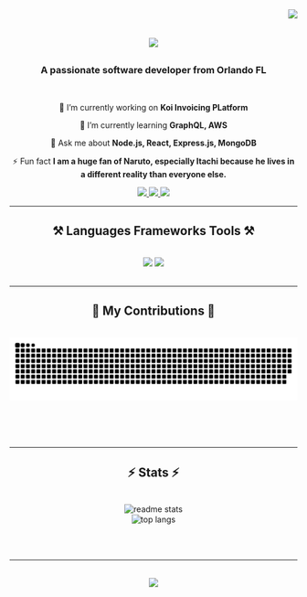 <img align="right" src="https://visitor-badge.laobi.icu/badge?page_id=Roesnware.Roesnware" />

<h1 align="center">
    <img src="https://readme-typing-svg.herokuapp.com/?font=Righteous&size=35&center=true&vCenter=true&width=500&height=70&duration=4000&lines=Hi+There!+👋;+I'm+Trae+Roy!;+AKA+Roesnware" />
</h1>

<h3 align="center">A passionate software developer from Orlando FL</h3>

<br/>

<div align="center">
 
 🔭 I’m currently working on **Koi Invoicing PLatform**
 
 🌱 I’m currently learning **GraphQL, AWS**

💬 Ask me about **Node.js, React, Express.js, MongoDB**

⚡ Fun fact **I am a huge fan of Naruto, especially Itachi because he lives in a different reality than everyone else.**

 </div>
 
<div align="center"> 
  <a href="mailto:bubwub04@gmail.com">
    <img src="https://img.shields.io/badge/Gmail-333333?style=for-the-badge&logo=gmail&logoColor=red" />
  </a>
  <a href="https://www.linkedin.com/in/trae-roy-815a02244/" target="_blank">
    <img src="https://img.shields.io/badge/LinkedIn-0077B5?style=for-the-badge&logo=linkedin&logoColor=white" target="_blank" />
  </a>
  <a href="" target="_blank">
     <img src="https://img.shields.io/badge/Portfolio-FF5722?style=for-the-badge&logo=todoist&logoColor=white" target="_blank" /> <!-- sqlite, safari, google-chrome are other good icon options -->
  </a>
</div>

 <hr/>
 
<h2 align="center">⚒️ Languages Frameworks Tools ⚒️</h2>
<br/>
<div align="center">
    <img src="https://skillicons.dev/icons?i=react,bootstrap,mui,html,css,vscode,github,tailwind,git,handlebars" />
    <img src="https://skillicons.dev/icons?i=nodejs,python,javascript,express,mongodb,c,java,mysql" /><br>
</div>

<br/>
<hr/>

<div align="center">
  <h2>🐍 My Contributions 🐍</h2>
  <br>
  <img alt="snake eating my contributions" src="https://raw.githubusercontent.com/Roesnware/Roesnware/output/github-contribution-grid-snake.svg" />
  
  <br/><br/><br/>
</div>

<hr/>

<h2 align="center">⚡ Stats ⚡</h2>
<br>
<div align=center>
    <img width=390 src="https://github-readme-stats.vercel.app/api?username=Roesnware&count_private=true&show_icons=true&theme=react&rank_icon=github&border_radius=10" alt="readme stats" />
    <br/>
  <img width=325 align="center" src="https://github-readme-stats.vercel.app/api/top-langs/?username=Roesnware&hide=HTML&langs_count=8&layout=compact&theme=react&border_radius=10&size_weight=0.5&count_weight=0.5&exclude_repo=github-readme-stats" alt="top langs" />
</div>

<br/><br/>

<hr/>

<br/>

<div align="center">
<img src="https://readme-typing-svg.herokuapp.com/?font=Righteous&size=35&center=true&vCenter=true&width=500&height=70&duration=4000&lines=Thank+You+For+Visiting;+Open+To+Work;" />
</div>

<br/>
